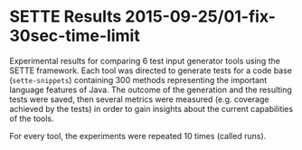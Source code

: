 # SETTE Results 2015-09-25/01-fix-30sec-time-limit

Experimental results for comparing 6 test input generator tools using the SETTE framework. Each tool was directed to generate tests for a code base (`sette-snippets`) containing 300 methods representing the important language features of Java. The outcome of the generation and the resulting tests were saved, then several metrics were measured (e.g. coverage achieved by the tests) in order to gain insights about the current capabilities of the tools. 

For every tool, the experiments were repeated 10 times (called runs).
